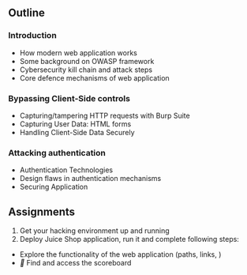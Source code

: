 ## Outline

### Introduction
- How modern web application works
- Some background on OWASP framework
- Cybersecurity kill chain and attack steps
- Core defence mechanisms of web application

### Bypassing Client-Side controls
- Capturing/tampering HTTP requests with Burp Suite
- Capturing User Data: HTML forms
- Handling Client-Side Data Securely

### Attacking authentication
- Authentication Technologies
- Design flaws in authentication mechanisms
- Securing Application

## Assignments

1. Get your hacking environment up and running
2. Deploy Juice Shop application, run it and complete following steps:
 - Explore the functionality of the web application (paths, links, )
 - *👾* Find and access the scoreboard
